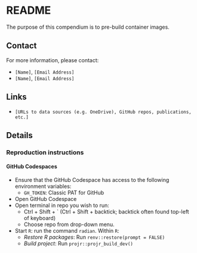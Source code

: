 # README


The purpose of this compendium is to
pre-build container images.

## Contact

For more information, please contact:
- `[Name]`, `[Email Address]`
- `[Name]`, `[Email Address]`

## Links

- `[URLs to data sources (e.g. OneDrive), GitHub repos, publications, etc.]`

## Details

### Reproduction instructions

#### GitHub Codespaces

- Ensure that the GitHub Codespace has access to the following environment variables:
  - `GH_TOKEN`: Classic PAT for GitHub
- Open GitHub Codespace
- Open terminal in repo you wish to run:
  - Ctrl + Shift + ` (Ctrl + Shift + backtick; backtick often found top-left of keyboard)
  - Choose repo from drop-down menu.
- Start `R`: run the command `radian`. Within `R`:
  - *Restore R packages*: Run `renv::restore(prompt = FALSE)`
  - *Build project*: Run `projr::projr_build_dev()`

